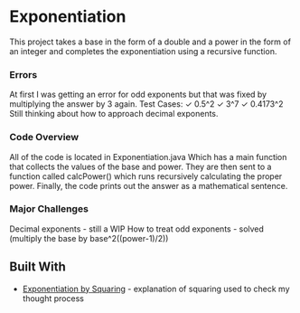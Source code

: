 # Exponentiation

This project takes a base in the form of a double and a power in the form of an integer and completes the exponentiation using a recursive function.

### Errors

At first I was getting an error for odd exponents but that was fixed by multiplying the answer by 3 again.
Test Cases:
	✓ 0.5^2
	✓ 3^7
	✓ 0.4173^2
Still thinking about how to approach decimal exponents.

### Code Overview

All of the code is located in Exponentiation.java Which has a main function that collects the values of the base and power. They are then sent to a function called calcPower() which runs recursively calculating the proper power. Finally, the code prints out the answer as a mathematical sentence.

### Major Challenges

Decimal exponents - still a WIP
How to treat odd exponents - solved (multiply the base by base^2((power-1)/2))

## Built With

* [Exponentiation by Squaring](https://en.wikipedia.org/wiki/Exponentiation_by_squaring#Basic_method) - explanation of squaring used to check my thought process
